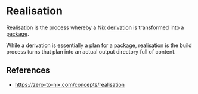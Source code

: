 # Realisation

Realisation is the process whereby a Nix [derivation](https://zero-to-nix.com/concepts/derivations) is transformed into a [package](https://zero-to-nix.com/concepts/packages).

While a derivation is essentially a plan for a package, realisation is the build process turns that plan into an actual output directory full of content.



## References

- https://zero-to-nix.com/concepts/realisation